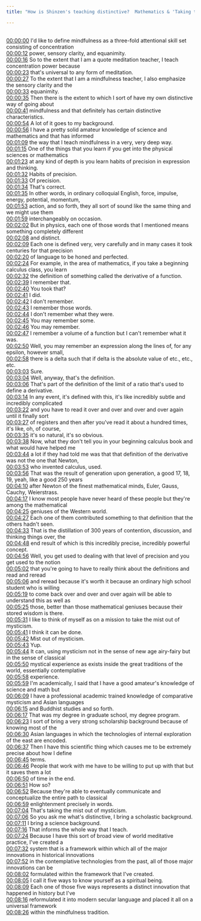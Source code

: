 ```yaml
---
title: "How is Shinzen's teaching distinctive?  Mathematics & 'Taking the Mist out of Mysticism.'"

---
```

<br>[00:00:00](https://www.youtube.com/watch?v=24QhO2GcCvQ&t=0)   I'd like to define mindfulness as a three-fold attentional skill set consisting of concentration 
<br>[00:00:12](https://www.youtube.com/watch?v=24QhO2GcCvQ&t=12)   power, sensory clarity, and equanimity. 
<br>[00:00:16](https://www.youtube.com/watch?v=24QhO2GcCvQ&t=16)   So to the extent that I am a quote meditation teacher, I teach concentration power because 
<br>[00:00:23](https://www.youtube.com/watch?v=24QhO2GcCvQ&t=23)   that's universal to any form of meditation. 
<br>[00:00:27](https://www.youtube.com/watch?v=24QhO2GcCvQ&t=27)   To the extent that I am a mindfulness teacher, I also emphasize the sensory clarity and the 
<br>[00:00:33](https://www.youtube.com/watch?v=24QhO2GcCvQ&t=33)   equanimity. 
<br>[00:00:35](https://www.youtube.com/watch?v=24QhO2GcCvQ&t=35)   Then there is the extent to which I sort of have my own distinctive way of going about 
<br>[00:00:41](https://www.youtube.com/watch?v=24QhO2GcCvQ&t=41)   mindfulness and that definitely has certain distinctive characteristics. 
<br>[00:00:54](https://www.youtube.com/watch?v=24QhO2GcCvQ&t=54)   A lot of it goes to my background. 
<br>[00:00:56](https://www.youtube.com/watch?v=24QhO2GcCvQ&t=56)   I have a pretty solid amateur knowledge of science and mathematics and that has informed 
<br>[00:01:09](https://www.youtube.com/watch?v=24QhO2GcCvQ&t=69)   the way that I teach mindfulness in a very, very deep way. 
<br>[00:01:15](https://www.youtube.com/watch?v=24QhO2GcCvQ&t=75)   One of the things that you learn if you get into the physical sciences or mathematics 
<br>[00:01:23](https://www.youtube.com/watch?v=24QhO2GcCvQ&t=83)   at any kind of depth is you learn habits of precision in expression and thinking. 
<br>[00:01:32](https://www.youtube.com/watch?v=24QhO2GcCvQ&t=92)   Habits of precision. 
<br>[00:01:33](https://www.youtube.com/watch?v=24QhO2GcCvQ&t=93)   Of precision. 
<br>[00:01:34](https://www.youtube.com/watch?v=24QhO2GcCvQ&t=94)   That's correct. 
<br>[00:01:35](https://www.youtube.com/watch?v=24QhO2GcCvQ&t=95)   In other words, in ordinary colloquial English, force, impulse, energy, potential, momentum, 
<br>[00:01:53](https://www.youtube.com/watch?v=24QhO2GcCvQ&t=113)   action, and so forth, they all sort of sound like the same thing and we might use them 
<br>[00:01:59](https://www.youtube.com/watch?v=24QhO2GcCvQ&t=119)   interchangeably on occasion. 
<br>[00:02:02](https://www.youtube.com/watch?v=24QhO2GcCvQ&t=122)   But in physics, each one of those words that I mentioned means something completely different 
<br>[00:02:08](https://www.youtube.com/watch?v=24QhO2GcCvQ&t=128)   and distinct. 
<br>[00:02:09](https://www.youtube.com/watch?v=24QhO2GcCvQ&t=129)   Each one is defined very, very carefully and in many cases it took centuries for that precision 
<br>[00:02:20](https://www.youtube.com/watch?v=24QhO2GcCvQ&t=140)   of language to be honed and perfected. 
<br>[00:02:24](https://www.youtube.com/watch?v=24QhO2GcCvQ&t=144)   For example, in the area of mathematics, if you take a beginning calculus class, you learn 
<br>[00:02:32](https://www.youtube.com/watch?v=24QhO2GcCvQ&t=152)   the definition of something called the derivative of a function. 
<br>[00:02:39](https://www.youtube.com/watch?v=24QhO2GcCvQ&t=159)   I remember that. 
<br>[00:02:40](https://www.youtube.com/watch?v=24QhO2GcCvQ&t=160)   You took that? 
<br>[00:02:41](https://www.youtube.com/watch?v=24QhO2GcCvQ&t=161)   I did. 
<br>[00:02:42](https://www.youtube.com/watch?v=24QhO2GcCvQ&t=162)   I don't remember. 
<br>[00:02:43](https://www.youtube.com/watch?v=24QhO2GcCvQ&t=163)   I remember those words. 
<br>[00:02:44](https://www.youtube.com/watch?v=24QhO2GcCvQ&t=164)   I don't remember what they were. 
<br>[00:02:45](https://www.youtube.com/watch?v=24QhO2GcCvQ&t=165)   You may remember some. 
<br>[00:02:46](https://www.youtube.com/watch?v=24QhO2GcCvQ&t=166)   You may remember. 
<br>[00:02:47](https://www.youtube.com/watch?v=24QhO2GcCvQ&t=167)   I remember a volume of a function but I can't remember what it was. 
<br>[00:02:50](https://www.youtube.com/watch?v=24QhO2GcCvQ&t=170)   Well, you may remember an expression along the lines of, for any epsilon, however small, 
<br>[00:02:58](https://www.youtube.com/watch?v=24QhO2GcCvQ&t=178)   there is a delta such that if delta is the absolute value of etc., etc., etc. 
<br>[00:03:03](https://www.youtube.com/watch?v=24QhO2GcCvQ&t=183)   Sure. 
<br>[00:03:04](https://www.youtube.com/watch?v=24QhO2GcCvQ&t=184)   Well, anyway, that's the definition. 
<br>[00:03:06](https://www.youtube.com/watch?v=24QhO2GcCvQ&t=186)   That's part of the definition of the limit of a ratio that's used to define a derivative. 
<br>[00:03:14](https://www.youtube.com/watch?v=24QhO2GcCvQ&t=194)   In any event, it's defined with this, it's like incredibly subtle and incredibly complicated 
<br>[00:03:22](https://www.youtube.com/watch?v=24QhO2GcCvQ&t=202)   and you have to read it over and over and over and over again until it finally sort 
<br>[00:03:27](https://www.youtube.com/watch?v=24QhO2GcCvQ&t=207)   of registers and then after you've read it about a hundred times, it's like, oh, of course, 
<br>[00:03:35](https://www.youtube.com/watch?v=24QhO2GcCvQ&t=215)   it's so natural, it's so obvious. 
<br>[00:03:38](https://www.youtube.com/watch?v=24QhO2GcCvQ&t=218)   Now, what they don't tell you in your beginning calculus book and what would have helped me 
<br>[00:03:44](https://www.youtube.com/watch?v=24QhO2GcCvQ&t=224)   a lot if they had told me was that that definition of the derivative was not the one that Newton, 
<br>[00:03:53](https://www.youtube.com/watch?v=24QhO2GcCvQ&t=233)   who invented calculus, used. 
<br>[00:03:56](https://www.youtube.com/watch?v=24QhO2GcCvQ&t=236)   That was the result of generation upon generation, a good 17, 18, 19, yeah, like a good 250 years 
<br>[00:04:10](https://www.youtube.com/watch?v=24QhO2GcCvQ&t=250)   after Newton of the finest mathematical minds, Euler, Gauss, Cauchy, Weierstrass. 
<br>[00:04:17](https://www.youtube.com/watch?v=24QhO2GcCvQ&t=257)   I know most people have never heard of these people but they're among the mathematical 
<br>[00:04:25](https://www.youtube.com/watch?v=24QhO2GcCvQ&t=265)   geniuses of the Western world. 
<br>[00:04:27](https://www.youtube.com/watch?v=24QhO2GcCvQ&t=267)   Each one of them contributed something to that definition that the others hadn't seen. 
<br>[00:04:33](https://www.youtube.com/watch?v=24QhO2GcCvQ&t=273)   That is the distillation of 300 years of contention, discussion, and thinking things over, the 
<br>[00:04:48](https://www.youtube.com/watch?v=24QhO2GcCvQ&t=288)   end result of which is this incredibly precise, incredibly powerful concept. 
<br>[00:04:56](https://www.youtube.com/watch?v=24QhO2GcCvQ&t=296)   Well, you get used to dealing with that level of precision and you get used to the notion 
<br>[00:05:02](https://www.youtube.com/watch?v=24QhO2GcCvQ&t=302)   that you're going to have to really think about the definitions and read and reread 
<br>[00:05:06](https://www.youtube.com/watch?v=24QhO2GcCvQ&t=306)   and reread because it's worth it because an ordinary high school student who is willing 
<br>[00:05:19](https://www.youtube.com/watch?v=24QhO2GcCvQ&t=319)   to come back over and over and over again will be able to understand this as well as 
<br>[00:05:25](https://www.youtube.com/watch?v=24QhO2GcCvQ&t=325)   those, better than those mathematical geniuses because their stored wisdom is there. 
<br>[00:05:31](https://www.youtube.com/watch?v=24QhO2GcCvQ&t=331)   I like to think of myself as on a mission to take the mist out of mysticism. 
<br>[00:05:41](https://www.youtube.com/watch?v=24QhO2GcCvQ&t=341)   I think it can be done. 
<br>[00:05:42](https://www.youtube.com/watch?v=24QhO2GcCvQ&t=342)   Mist out of mysticism. 
<br>[00:05:43](https://www.youtube.com/watch?v=24QhO2GcCvQ&t=343)   Yup. 
<br>[00:05:44](https://www.youtube.com/watch?v=24QhO2GcCvQ&t=344)   It can, using mysticism not in the sense of new age airy-fairy but in the sense of classical 
<br>[00:05:50](https://www.youtube.com/watch?v=24QhO2GcCvQ&t=350)   mystical experience as exists inside the great traditions of the world, essentially contemplative 
<br>[00:05:58](https://www.youtube.com/watch?v=24QhO2GcCvQ&t=358)   experience. 
<br>[00:05:59](https://www.youtube.com/watch?v=24QhO2GcCvQ&t=359)   I'm academically, I said that I have a good amateur's knowledge of science and math but 
<br>[00:06:09](https://www.youtube.com/watch?v=24QhO2GcCvQ&t=369)   I have a professional academic trained knowledge of comparative mysticism and Asian languages 
<br>[00:06:15](https://www.youtube.com/watch?v=24QhO2GcCvQ&t=375)   and Buddhist studies and so forth. 
<br>[00:06:17](https://www.youtube.com/watch?v=24QhO2GcCvQ&t=377)   That was my degree in graduate school, my degree program. 
<br>[00:06:23](https://www.youtube.com/watch?v=24QhO2GcCvQ&t=383)   I sort of bring a very strong scholarship background because of knowing most of the 
<br>[00:06:30](https://www.youtube.com/watch?v=24QhO2GcCvQ&t=390)   Asian languages in which the technologies of internal exploration of the east are encoded. 
<br>[00:06:37](https://www.youtube.com/watch?v=24QhO2GcCvQ&t=397)   Then I have this scientific thing which causes me to be extremely precise about how I define 
<br>[00:06:45](https://www.youtube.com/watch?v=24QhO2GcCvQ&t=405)   terms. 
<br>[00:06:46](https://www.youtube.com/watch?v=24QhO2GcCvQ&t=406)   People that work with me have to be willing to put up with that but it saves them a lot 
<br>[00:06:50](https://www.youtube.com/watch?v=24QhO2GcCvQ&t=410)   of time in the end. 
<br>[00:06:51](https://www.youtube.com/watch?v=24QhO2GcCvQ&t=411)   How so? 
<br>[00:06:52](https://www.youtube.com/watch?v=24QhO2GcCvQ&t=412)   Because they're able to eventually communicate and conceptualize the entire path to classical 
<br>[00:06:59](https://www.youtube.com/watch?v=24QhO2GcCvQ&t=419)   enlightenment precisely in words. 
<br>[00:07:04](https://www.youtube.com/watch?v=24QhO2GcCvQ&t=424)   That's taking the mist out of mysticism. 
<br>[00:07:06](https://www.youtube.com/watch?v=24QhO2GcCvQ&t=426)   So you ask me what's distinctive, I bring a scholastic background. 
<br>[00:07:11](https://www.youtube.com/watch?v=24QhO2GcCvQ&t=431)   I bring a science background. 
<br>[00:07:16](https://www.youtube.com/watch?v=24QhO2GcCvQ&t=436)   That informs the whole way that I teach. 
<br>[00:07:24](https://www.youtube.com/watch?v=24QhO2GcCvQ&t=444)   Because I have this sort of broad view of world meditative practice, I've created a 
<br>[00:07:32](https://www.youtube.com/watch?v=24QhO2GcCvQ&t=452)   system that is a framework within which all of the major innovations in historical innovations 
<br>[00:07:52](https://www.youtube.com/watch?v=24QhO2GcCvQ&t=472)   in the contemplative technologies from the past, all of those major innovations can be 
<br>[00:08:02](https://www.youtube.com/watch?v=24QhO2GcCvQ&t=482)   formulated within the framework that I've created. 
<br>[00:08:05](https://www.youtube.com/watch?v=24QhO2GcCvQ&t=485)   I call it five ways to know yourself as a spiritual being. 
<br>[00:08:09](https://www.youtube.com/watch?v=24QhO2GcCvQ&t=489)   Each one of those five ways represents a distinct innovation that happened in history but I've 
<br>[00:08:16](https://www.youtube.com/watch?v=24QhO2GcCvQ&t=496)   reformulated it into modern secular language and placed it all on a universal framework 
<br>[00:08:26](https://www.youtube.com/watch?v=24QhO2GcCvQ&t=506)   within the mindfulness tradition. 
<br>
